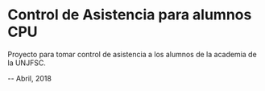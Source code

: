 # Control de Asistencia para alumnos CPU

Proyecto para tomar control de asistencia a los alumnos de la academia de la UNJFSC.

-- Abril, 2018
